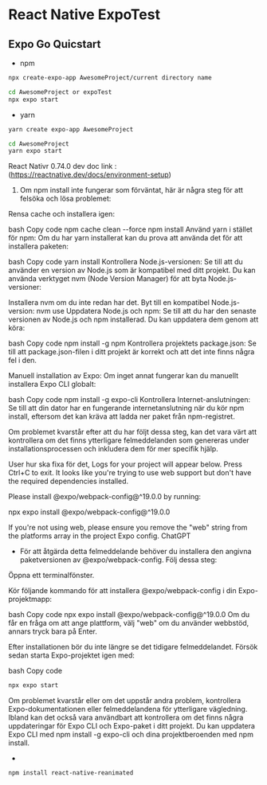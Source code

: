 # React Native ExpoTest

## Expo Go Quicstart

- npm 

```bash
npx create-expo-app AwesomeProject/current directory name 

cd AwesomeProject or expoTest 
npx expo start
```


- yarn 
```bash
yarn create expo-app AwesomeProject

cd AwesomeProject
yarn expo start
```


React Nativr 0.74.0 dev doc link : (https://reactnative.dev/docs/environment-setup)


1. Om npm install inte fungerar som förväntat, här är några steg för att felsöka och lösa problemet:

Rensa cache och installera igen:

bash
Copy code
npm cache clean --force
npm install
Använd yarn i stället för npm:
Om du har yarn installerat kan du prova att använda det för att installera paketen:

bash
Copy code
yarn install
Kontrollera Node.js-versionen:
Se till att du använder en version av Node.js som är kompatibel med ditt projekt. Du kan använda verktyget nvm (Node Version Manager) för att byta Node.js-versioner:

Installera nvm om du inte redan har det.
Byt till en kompatibel Node.js-version: nvm use <version>
Uppdatera Node.js och npm:
Se till att du har den senaste versionen av Node.js och npm installerad. Du kan uppdatera dem genom att köra:

bash
Copy code
npm install -g npm
Kontrollera projektets package.json:
Se till att package.json-filen i ditt projekt är korrekt och att det inte finns några fel i den.

Manuell installation av Expo:
Om inget annat fungerar kan du manuellt installera Expo CLI globalt:

bash
Copy code
npm install -g expo-cli
Kontrollera Internet-anslutningen:
Se till att din dator har en fungerande internetanslutning när du kör npm install, eftersom det kan kräva att ladda ner paket från npm-registret.

Om problemet kvarstår efter att du har följt dessa steg, kan det vara värt att kontrollera om det finns ytterligare felmeddelanden som genereras under installationsprocessen och inkludera dem för mer specifik hjälp.

User
hur ska fixa för det, Logs for your project will appear below. Press Ctrl+C to exit.
It looks like you're trying to use web support but don't have the required dependencies
installed.

Please install @expo/webpack-config@^19.0.0 by running:

npx expo install @expo/webpack-config@^19.0.0

If you're not using web, please ensure you remove the "web" string from the platforms array
in the project Expo config.
ChatGPT


- För att åtgärda detta felmeddelande behöver du installera den angivna paketversionen av @expo/webpack-config. Följ dessa steg:

Öppna ett terminalfönster.

Kör följande kommando för att installera @expo/webpack-config i din Expo-projektmapp:

bash
Copy code
npx expo install @expo/webpack-config@^19.0.0
Om du får en fråga om att ange plattform, välj "web" om du använder webbstöd, annars tryck bara på Enter.

Efter installationen bör du inte längre se det tidigare felmeddelandet. Försök sedan starta Expo-projektet igen med:

bash
Copy code

```bash
npx expo start
```

Om problemet kvarstår eller om det uppstår andra problem, kontrollera Expo-dokumentationen eller felmeddelandena för ytterligare vägledning. Ibland kan det också vara användbart att kontrollera om det finns några uppdateringar för Expo CLI och Expo-paket i ditt projekt. Du kan uppdatera Expo CLI med npm install -g expo-cli och dina projektberoenden med npm install.



-  
```bash
npm install react-native-reanimated

```


